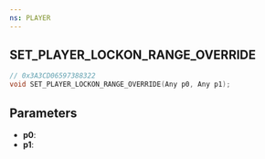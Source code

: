 ```yaml
---
ns: PLAYER
---
```

## SET_PLAYER_LOCKON_RANGE_OVERRIDE

```c
// 0x3A3CD06597388322
void SET_PLAYER_LOCKON_RANGE_OVERRIDE(Any p0, Any p1);
```

## Parameters
* **p0**:
* **p1**:

